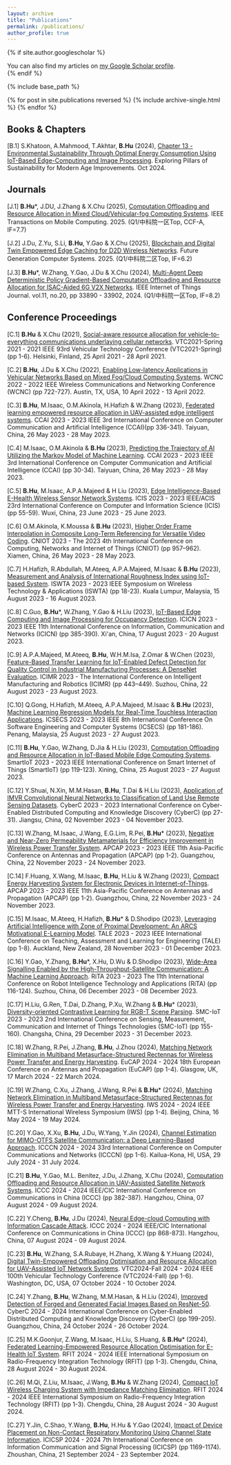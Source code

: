 ```yaml
---
layout: archive
title: "Publications"
permalink: /publications/
author_profile: true
---
```


{% if site.author.googlescholar %}
  <div class="wordwrap">You can also find my articles on <a href="{{site.author.googlescholar}}">my Google Scholar profile</a>.</div>
{% endif %}

{% include base_path %}

{% for post in site.publications reversed %}
  {% include archive-single.html %}
{% endfor %}

## Books & Chapters

[B.1] S.Khatoon, A.Mahmood, T.Akhtar, **B.Hu** (2024), [Chapter 13 - Environmental Sustainability Through Optimal Energy Consumption Using IoT-Based Edge-Computing and Image Processing](https://www.igi-global.com/book/exploring-pillars-sustainability-modern-age/341585). Exploring Pillars of Sustainability for Modern Age Improvements. Oct 2024.

## Journals

[J.1] **B.Hu***, J.DU, J.Zhang & X.Chu (2025), [Computation Offloading and Resource Allocation in Mixed Cloud/Vehicular-fog Computing Systems](https://ieeexplore.ieee.org/document/10945654). IEEE Transactions on Mobile Computing. 2025. (Q1/中科院一区Top, CCF-A, IF=7.7)

[J.2] J.Du, Z.Yu, S.Li, **B.Hu**, Y.Gao & X.Chu (2025), [Blockchain and Digital Twin Empowered Edge Caching for D2D Wireless Networks](https://www.sciencedirect.com/science/article/pii/S0167739X2400668X). Future Generation Computer Systems. 2025. (Q1/中科院二区Top, IF=6.2)

[J.3] **B.Hu***, W.Zhang, Y.Gao, J.Du & X.Chu (2024), [Multi-Agent Deep Deterministic Policy Gradient-Based Computation Offloading and Resource Allocation for ISAC-Aided 6G V2X Networks](https://ieeexplore.ieee.org/abstract/document/10606449). IEEE Internet of Things Journal. vol.11, no.20, pp 33890 - 33902, 2024. (Q1/中科院一区Top, IF=8.2)


## Conference Proceedings


[C.1] **B.Hu** & X.Chu (2021), [Social-aware resource allocation for vehicle-to-everything communications underlaying cellular networks](https://ieeexplore.ieee.org/abstract/document/9448929). VTC2021-Spring 2021 - 2021 IEEE 93rd Vehicular Technology Conference (VTC2021-Spring) (pp 1-6). Helsinki, Finland, 25 April 2021 - 28 April 2021.

[C.2] **B.Hu**, J.Du & X.Chu (2022), [Enabling Low-latency Applications in Vehicular Networks Based on Mixed Fog/Cloud Computing Systems](https://ieeexplore.ieee.org/abstract/document/9771889). WCNC 2022 - 2022 IEEE Wireless Communications and Networking Conference (WCNC) (pp 722-727). Austin, TX, USA, 10 April 2022 - 13 April 2022.

[C.3] **B.Hu**, M.Isaac, O.M.Akinola, H.Hafizh & W.Zhang (2023), [Federated learning empowered resource allocation in UAV-assisted edge intelligent systems](https://ieeexplore.ieee.org/abstract/document/10201325). CCAI 2023 - 2023 IEEE 3rd International Conference on Computer Communication and Artificial Intelligence (CCAI)(pp 336-341). Taiyuan, China, 26 May 2023 - 28 May 2023.

[C.4] M.Isaac, O.M.Akinola & **B.Hu** (2023), [Predicting the Trajectory of AI Utilizing the Markov Model of Machine Learning](https://ieeexplore.ieee.org/abstract/document/10201251). CCAI 2023 - 2023 IEEE 3rd International Conference on Computer Communication and Artificial Intelligence (CCAI) (pp 30-34). Taiyuan, China, 26 May 2023 - 28 May 2023.

[C.5] **B.Hu**, M.Isaac, A.P.A.Majeed & H Liu (2023), [Edge Intelligence-Based E-Health Wireless Sensor Network Systems](https://ieeexplore.ieee.org/abstract/document/10210225). ICIS 2023 - 2023 IEEE/ACIS 23rd International Conference on Computer and Information Science (ICIS) (pp 55-59). Wuxi, China, 23 June 2023 - 25 June 2023.

[C.6] O.M.Akinola, K.Moussa & **B.Hu** (2023), [Higher Order Frame Interpolation in Composite Long-Term Referencing for Versatile Video Coding](https://dl.acm.org/doi/abs/10.1145/3603781.3604220). CNIOT 2023 - The 2023 4th International Conference on Computing, Networks and Internet of Things (CNIOT) (pp 957–962). Xiamen, China, 26 May 2023 - 28 May 2023.

[C.7] H.Hafizh, R.Abdullah, M.Ateeq, A.P.A.Majeed, M.Isaac & **B.Hu** (2023), [Measurement and Analysis of International Roughness Index using IoT-based System](https://ieeexplore.ieee.org/abstract/document/10249899). ISWTA 2023 - 2023 IEEE Symposium on Wireless Technology & Applications (ISWTA) (pp 18-23). Kuala Lumpur, Malaysia, 15 August 2023 - 16 August 2023.

[C.8] C.Guo, **B.Hu***, W.Zhang, Y.Gao & H.Liu (2023), [IoT-Based Edge Computing and Image Processing for Occupancy Detection](https://ieeexplore.ieee.org/abstract/document/10393844). ICICN 2023 - 2023 IEEE 11th International Conference on Information, Communication and Networks (ICICN) (pp 385-390). Xi'an, China, 17 August 2023 - 20 August 2023.

[C.9] A.P.A.Majeed, M.Ateeq, **B.Hu**, W.H.M.Isa, Z.Omar & W.Chen (2023), [Feature-Based Transfer Learning for IoT-Enabled Defect Detection for Quality Control in Industrial Manufacturing Processes: A DenseNet Evaluation](https://link.springer.com/chapter/10.1007/978-981-99-8498-5_36). ICIMR 2023 - The International Conference on Intelligent Manufacturing and Robotics (ICIMR) (pp 443–449). Suzhou, China, 22 August 2023 - 23 August 2023.

[C.10] Q.Gong, H.Hafizh, M.Ateeq, A.P.A.Majeed, M.Isaac & **B.Hu** (2023), [Machine Learning Regression Models for Real-Time Touchless Interaction Applications](https://ieeexplore.ieee.org/abstract/document/10256278). ICSECS 2023 - 2023 IEEE 8th International Conference On Software Engineering and Computer Systems (ICSECS) (pp 181-186). Penang, Malaysia, 25 August 2023 - 27 August 2023.

[C.11] **B.Hu**, Y.Gao, W.Zhang, D.Jia & H.Liu (2023), [Computation Offloading and Resource Allocation in IoT-Based Mobile Edge Computing Systems](https://ieeexplore.ieee.org/abstract/document/10256278). SmartIoT 2023 - 2023 IEEE International Conference on Smart Internet of Things (SmartIoT) (pp 119-123). Xining, China, 25 August 2023 - 27 August 2023.

[C.12] Y.Shuai, N.Xin, M.M.Hasan, **B.Hu**, T.Dai & H.Liu (2023), [Application of IMVR Convolutional Neural Networks to Classification of Land Use Remote Sensing Datasets](https://ieeexplore.ieee.org/abstract/document/10438746). CyberC 2023 - 2023 International Conference on Cyber-Enabled Distributed Computing and Knowledge Discovery (CyberC) (pp 27-31). Jiangsu, China, 02 November 2023 - 04 November 2023.

[C.13] W.Zhang, M.Isaac, J.Wang, E.G.Lim, R.Pei, **B.Hu*** (2023), [Negative and Near-Zero Permeability Metamaterials for Efficiency Improvement in Wireless Power Transfer System](https://ieeexplore.ieee.org/abstract/document/10469935). APCAP 2023 - 2023 IEEE 11th Asia-Pacific Conference on Antennas and Propagation (APCAP) (pp 1-2). Guangzhou, China, 22 November 2023 - 24 November 2023.

[C.14] F.Huang, X.Wang, M.Isaac, **B.Hu**, H.Liu & W.Zhang (2023), [Compact Energy Harvesting System for Electronic Devices in Internet-of-Things](https://ieeexplore.ieee.org/abstract/document/10469954). APCAP 2023 - 2023 IEEE 11th Asia-Pacific Conference on Antennas and Propagation (APCAP) (pp 1-2). Guangzhou, China, 22 November 2023 - 24 November 2023.

[C.15] M.Isaac, M.Ateeq, H.Hafizh, **B.Hu*** & D.Shodipo (2023), [Leveraging Artificial Intelligence with Zone of Proximal Development: An ARCS Motivational E-Learning Model](https://ieeexplore.ieee.org/abstract/document/10398344). TALE 2023 - 2023 IEEE International Conference on Teaching, Assessment and Learning for Engineering (TALE) (pp 1-8). Auckland, New Zealand, 28 November 2023 - 01 December 2023.

[C.16] Y.Gao, Y.Zhang, **B.Hu***, X.Hu, D.Wu & D.Shodipo (2023), [Wide-Area Signalling Enabled by the High-Throughput-Satellite Communication: A Machine Learning Approach](https://link.springer.com/chapter/10.1007/978-3-031-70684-4_10). RiTA 2023 - 2023 The 11th International Conference on Robot Intelligence Technology and Applications (RiTA) (pp 116-124). Suzhou, China, 06 December 2023 - 08 December 2023.

[C.17] H.Liu, G.Ren, T.Dai, D.Zhang, P.Xu, W.Zhang & **B.Hu*** (2023), [Diversity-oriented Contrastive Learning for RGB-T Scene Parsing](https://ieeexplore.ieee.org/abstract/document/10538814). SMC-IoT 2023 - 2023 2nd International Conference on Sensing, Measurement, Communication and Internet of Things Technologies (SMC-IoT) (pp 155-160). Changsha, China, 29 December 2023 - 31 December 2023.
 
[C.18] W.Zhang, R.Pei, J.Zhang, **B.Hu**, J.Zhou (2024), [Matching Network Elimination in Multiband Metasurface-Structured Rectennas for Wireless Power Transfer and Energy Harvesting](http://ieeexplore.ieee.org/abstract/document/10501137). EuCAP 2024 - 2024 18th European Conference on Antennas and Propagation (EuCAP) (pp 1-4). Glasgow, UK, 17 March 2024 - 22 March 2024.

[C.19] W.Zhang, C.Xu, J.Zhang, J.Wang, R.Pei & **B.Hu*** (2024), [Matching Network Elimination in Multiband Metasurface-Structured Rectennas for Wireless Power Transfer and Energy Harvesting](https://ieeexplore.ieee.org/abstract/document/10713696). IWS 2024 - 2024 IEEE MTT-S International Wireless Symposium (IWS) (pp 1-4). Beijing, China, 16 May 2024 - 19 May 2024.

[C.20] Y.Gao, X.Xu, **B.Hu**, J.Du, W.Yang, Y.Jin (2024), [Channel Estimation for MIMO-OTFS Satellite Communication: a Deep Learning-Based Approach](https://ieeexplore.ieee.org/document/10637519). ICCCN 2024 - 2024 33rd International Conference on Computer Communications and Networks (ICCCN) (pp 1-6). Kailua-Kona, HI, USA, 29 July 2024 - 31 July 2024.

[C.21] **B.Hu**, Y.Gao, M.L. Benítez, J.Du, J.Zhang, X.Chu (2024), [Computation Offloading and Resource Allocation in UAV-Assisted Satellite Network Systems](https://ieeexplore.ieee.org/document/10681822). ICCC 2024 - 2024 IEEE/CIC International Conference on Communications in China (ICCC) (pp 382-387). Hangzhou, China, 07 August 2024 - 09 August 2024.

[C.22] Y.Cheng, **B.Hu**, J.Du (2024), [Neural Edge-cloud Computing with Information Cascade Attack](https://ieeexplore.ieee.org/document/10681762). ICCC 2024 - 2024 IEEE/CIC International Conference on Communications in China (ICCC) (pp 868-873). Hangzhou, China, 07 August 2024 - 09 August 2024.

[C.23] **B.Hu**, W.Zhang, S.A.Rubaye, H.Zhang, X.Wang & Y.Huang (2024), [Digital Twin-Empowered Offloading Optimisation and Resource Allocation for UAV-Assisted IoT Network Systems](https://ieeexplore.ieee.org/abstract/document/10757686). VTC2024-Fall 2024 - 2024 IEEE 100th Vehicular Technology Conference (VTC2024-Fall) (pp 1-6). Washington, DC, USA, 07 October 2024 - 10 October 2024.

[C.24] Y.Zhang, **B.Hu**, W.Zhang, M.M.Hasan, & H.Liu (2024), [Improved Detection of Forged and Generated Facial Images Based on ResNet-50](https://ieeexplore.ieee.org/abstract/document/10771480). CyberC 2024 - 2024 International Conference on Cyber-Enabled Distributed Computing and Knowledge Discovery (CyberC) (pp 199-205). Guangzhou, China, 24 October 2024 - 26 October 2024.

[C.25] M.K.Goonjur, Z.Wang, M.Isaac, H.Liu, S.Huang, & **B.Hu*** (2024), [Federated Learning-Empowered Resource Allocation Optimisation for E-Health IoT System](https://ieeexplore.ieee.org/document/10812439). RFIT 2024 - 2024 IEEE International Symposium on Radio-Frequency Integration Technology (RFIT) (pp 1-3). Chengdu, China, 28 August 2024 - 30 August 2024.

[C.26] M.Qi, Z.Liu, M.Isaac, J.Wang, **B.Hu** & W.Zhang (2024), [Compact IoT Wireless Charging System with Impedance Matching Elimination](https://ieeexplore.ieee.org/document/10812403). RFIT 2024 - 2024 IEEE International Symposium on Radio-Frequency Integration Technology (RFIT) (pp 1-3). Chengdu, China, 28 August 2024 - 30 August 2024.

[C.27] Y.Jin, C.Shao, Y.Wang, **B.Hu**, H.Hu & Y.Gao (2024), [Impact of Device Placement on Non-Contact Respiratory Monitoring Using Channel State Information](https://ieeexplore.ieee.org/document/10809096). ICICSP 2024 - 2024 7th International Conference on Information Communication and Signal Processing (ICICSP) (pp 1169-1174). Zhoushan, China, 21 September 2024 - 23 September 2024.
